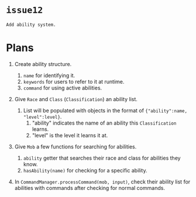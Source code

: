`issue12`
=========
```
Add ability system.
```

Plans
=====
1. Create ability structure.
   1. `name` for identifying it.
   2. `keywords` for users to refer to it at runtime.
   3. `command` for using active abilities.

2. Give `Race` and `Class` (`Classification`) an ability list.
   1. List will be populated with objects in the format of `{"ability":name, "level":level}`.
      1. "ability" indicates the name of an ability this `Classification` learns.
      2. "level" is the level it learns it at.

3. Give `Mob` a few functions for searching for abilities.
   1. `ability` getter that searches their race and class for abilities they know.
   2. `hasAbility(name)` for checking for a specific ability.

4. In `CommandManager.processCommand(mob, input)`, check their ability list for abilities with commands after checking for normal commands.
